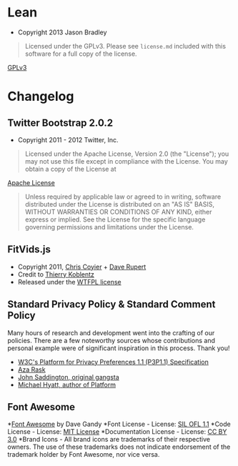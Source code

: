 # Lean

* Copyright 2013 Jason Bradley

> Licensed under the GPLv3. Please see `license.md` included with this
> software for a full copy of the license.

[GPLv3](http://www.gnu.org/licenses/gpl.txt)

# Changelog

## Twitter Bootstrap 2.0.2

* Copyright 2011 - 2012 Twitter, Inc.

> Licensed under the Apache License, Version 2.0 (the "License");
> you may not use this file except in compliance with the License.
> You may obtain a copy of the License at

[Apache License](http://www.apache.org/licenses/LICENSE-2.0)

> Unless required by applicable law or agreed to in writing, software
> distributed under the License is distributed on an "AS IS" BASIS,
> WITHOUT WARRANTIES OR CONDITIONS OF ANY KIND, either express or implied.
> See the License for the specific language governing permissions and
> limitations under the License.

## FitVids.js

* Copyright 2011, [Chris Coyier](http://css-tricks.com) + [Dave Rupert](http://daverupert.com)
* Credit to [Thierry Koblentz](http://www.alistapart.com/articles/creating-intrinsic-ratios-for-video/)
* Released under the [WTFPL license](http://sam.zoy.org/wtfpl/)

## Standard Privacy Policy & Standard Comment Policy

Many hours of research and development went into the crafting of our policies. There are a few noteworthy sources whose contributions and personal example were of significant inspiration in this process. Thank you!

* [W3C's Platform for Privacy Preferences 1.1 (P3P1.1) Specification](http://www.w3.org/TR/P3P11/)
* [Aza Rask](http://www.azarask.in/blog/post/privacy-icons/)
* [John Saddington, original gangsta](http://tentblogger.com)
* [Michael Hyatt, author of Platform](http://michaelhyatt.com)

## Font Awesome

*[Font Awesome](http://fontawesome.io) by Dave Gandy
*Font License - License: [SIL OFL 1.1](http://scripts.sil.org/OFL)
*Code License - License: [MIT License](http://opensource.org/licenses/mit-license.html)
*Documentation License - License: [CC BY 3.0](http://creativecommons.org/licenses/by/3.0/)
*Brand Icons - All brand icons are trademarks of their respective owners. The use of these trademarks does not indicate endorsement of the trademark holder by Font Awesome, nor vice versa.

